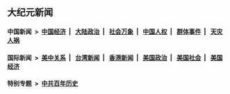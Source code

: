 ## 大纪元新闻

#### 中国新闻 &nbsp;>&nbsp; [中国经济](indexes/ncid283/README.md?04090045) &nbsp;| &nbsp; [大陆政治](indexes/ncid277/README.md?04090045) &nbsp;| &nbsp; [社会万象](indexes/ncid282/README.md?04090045) &nbsp;| &nbsp; [中国人权](indexes/ncid278/README.md?04090045) &nbsp;| &nbsp; [群体事件](indexes/ncid279/README.md?04090045) &nbsp;| &nbsp; [天灾人祸](indexes/ncid280/README.md?04090045)

#### 国际新闻 &nbsp;>&nbsp; [美中关系](indexes/nf1412576/README.md?04090045) &nbsp;| &nbsp; [台湾新闻](indexes/ncid1349361/README.md?04090045) &nbsp;| &nbsp; [香港新闻](indexes/ncid1349362/README.md?04090045) &nbsp;| &nbsp; [美国政治](indexes/ncid1078159/README.md?04090045) &nbsp;| &nbsp; [美国社会](indexes/ncid1078160/README.md?04090045) &nbsp;| &nbsp; [美国经济](indexes/ncid1078158/README.md?04090045)

#### 特别专题 &nbsp;>&nbsp; [中共百年历史](https://github.com/epoch-news/epoch-special/blob/master/README.md?04090045)  
